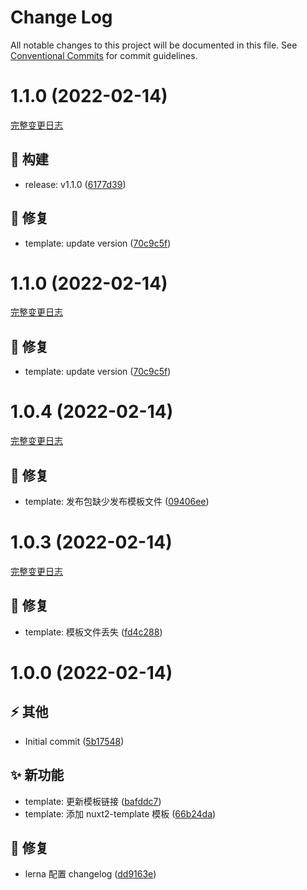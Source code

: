 # Change Log

All notable changes to this project will be documented in this file.
See [Conventional Commits](https://conventionalcommits.org) for commit guidelines.

<a name="1.1.0"></a>

# 1.1.0 (2022-02-14)
[完整变更日志](https://github.com/GATING/gating-cli-template/compare/v1.0.4...v1.1.0)

## 🎫 构建

* release: v1.1.0 ([6177d39](https://github.com/GATING/gating-cli-template/commit/6177d39))

## 🐞 修复

* template: update version ([70c9c5f](https://github.com/GATING/gating-cli-template/commit/70c9c5f))


<a name="1.1.0"></a>

# 1.1.0 (2022-02-14)
[完整变更日志](https://github.com/GATING/gating-cli-template/compare/v1.0.4...v1.1.0)

## 🐞 修复

* template: update version ([70c9c5f](https://github.com/GATING/gating-cli-template/commit/70c9c5f))


<a name="1.0.4"></a>

# 1.0.4 (2022-02-14)
[完整变更日志](https://github.com/GATING/gating-cli-template/compare/v1.0.3...v1.0.4)

## 🐞 修复

* template: 发布包缺少发布模板文件 ([09406ee](https://github.com/GATING/gating-cli-template/commit/09406ee))


<a name="1.0.3"></a>

# 1.0.3 (2022-02-14)
[完整变更日志](https://github.com/GATING/gating-cli-template/compare/v1.0.0...v1.0.3)

## 🐞 修复

* template: 模板文件丢失 ([fd4c288](https://github.com/GATING/gating-cli-template/commit/fd4c288))


<a name="1.0.0"></a>

# 1.0.0 (2022-02-14)


## ⚡ 其他

* Initial commit ([5b17548](https://github.com/GATING/gating-cli-template/commit/5b17548))

## ✨ 新功能

* template: 更新模板链接 ([bafddc7](https://github.com/GATING/gating-cli-template/commit/bafddc7))
* template: 添加 nuxt2-template 模板 ([66b24da](https://github.com/GATING/gating-cli-template/commit/66b24da))

## 🐞 修复

* lerna 配置 changelog ([dd9163e](https://github.com/GATING/gating-cli-template/commit/dd9163e))

